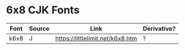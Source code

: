 # 6x8 CJK Fonts

| Font | Source | Link | Derivative? |
| --- | --- | --- | --- |
| k6x8 | J | <https://littlelimit.net/k6x8.htm> | ? |
